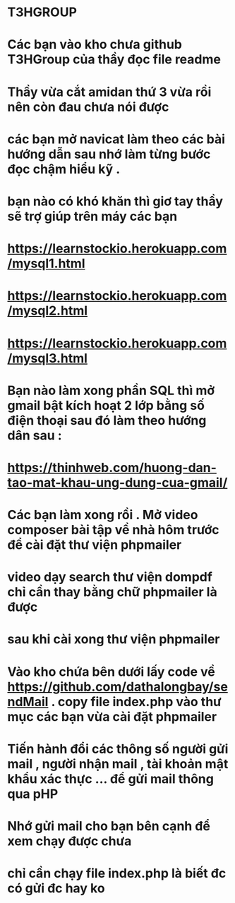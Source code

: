 # T3HGROUP
# Các bạn vào kho chưa github T3HGroup của thầy đọc file readme
# Thầy vừa cắt amidan thứ 3 vừa rồi nên còn đau chưa nói được
# các bạn mở navicat làm theo các bài hướng dẫn sau nhớ làm từng bước đọc chậm hiểu kỹ . 
# bạn nào có khó khăn thì giơ tay thầy sẽ trợ giúp trên máy các bạn
# https://learnstockio.herokuapp.com/mysql1.html
# https://learnstockio.herokuapp.com/mysql2.html
# https://learnstockio.herokuapp.com/mysql3.html
# Bạn nào làm xong phần SQL thì mở gmail bật kích hoạt 2 lớp bằng số điện thoại sau đó làm theo hướng dân sau :
# https://thinhweb.com/huong-dan-tao-mat-khau-ung-dung-cua-gmail/
#  Các bạn làm xong rồi . Mở video composer bài tập về nhà hôm trước để cài đặt thư viện phpmailer
# video dạy search thư viện dompdf chỉ cần thay bằng chữ phpmailer là được
# sau khi cài xong thư viện phpmailer 
# Vào kho chứa bên dưới lấy code về  https://github.com/dathalongbay/sendMail . copy file index.php vào thư mục các bạn vừa cài đặt phpmailer
# Tiến hành đổi các thông số người gửi mail , người nhận mail , tài khoản mật khẩu xác thực ... để gửi mail thông qua pHP
# Nhớ gửi mail cho bạn bên cạnh để xem chạy được chưa
# chỉ cần chạy file index.php là biết đc có gửi đc hay ko

